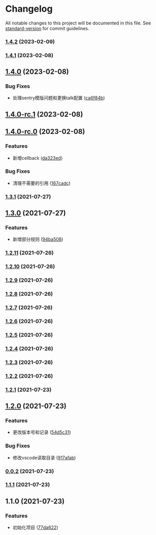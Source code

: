 # Changelog

All notable changes to this project will be documented in this file. See [standard-version](https://github.com/conventional-changelog/standard-version) for commit guidelines.

### [1.4.2](https://github.com/zhouzeyuuser/xiaoZ-cli/compare/v1.4.1...v1.4.2) (2023-02-09)

### [1.4.1](https://github.com/zhouzeyuuser/xiaoZ-cli/compare/v1.4.0...v1.4.1) (2023-02-08)

## [1.4.0](https://github.com/zhouzeyuuser/xiaoZ-cli/compare/v1.4.0-rc.1...v1.4.0) (2023-02-08)


### Bug Fixes

* 处理sentry模版问题和更换talk配置 ([ca6f84b](https://github.com/zhouzeyuuser/xiaoZ-cli/commit/ca6f84bdb7a6abfe7f9edfe39d4a31a3b9a6ab2e))

## [1.4.0-rc.1](https://github.com/zhouzeyuuser/xiaoZ-cli/compare/v1.4.0-rc.0...v1.4.0-rc.1) (2023-02-08)

## [1.4.0-rc.0](https://github.com/zhouzeyuuser/xiaoZ-cli/compare/v1.3.1...v1.4.0-rc.0) (2023-02-08)


### Features

* 新增cellback ([da323ed](https://github.com/zhouzeyuuser/xiaoZ-cli/commit/da323edd0c737889a469e256855286dd2099e55c))


### Bug Fixes

* 清理不需要的引用 ([167cadc](https://github.com/zhouzeyuuser/xiaoZ-cli/commit/167cadc106aea42db2962dc973c8a3097a0eda83))

### [1.3.1](https://github.com/zhouzeyuuser/xiaoZ-cli/compare/v1.3.0...v1.3.1) (2021-07-27)

## [1.3.0](https://github.com/zhouzeyuuser/xiaoZ-cli/compare/v1.2.11...v1.3.0) (2021-07-27)


### Features

* 新增部分规则 ([94ba508](https://github.com/zhouzeyuuser/xiaoZ-cli/commit/94ba508a35845707975a5deaf957cfa8b05de696))

### [1.2.11](https://github.com/zhouzeyuuser/xiaoZ-cli/compare/v1.2.10...v1.2.11) (2021-07-26)

### [1.2.10](https://github.com/zhouzeyuuser/xiaoZ-cli/compare/v1.2.9...v1.2.10) (2021-07-26)

### [1.2.9](https://github.com/zhouzeyuuser/xiaoZ-cli/compare/v1.2.8...v1.2.9) (2021-07-26)

### [1.2.8](https://github.com/zhouzeyuuser/xiaoZ-cli/compare/v1.2.7...v1.2.8) (2021-07-26)

### [1.2.7](https://github.com/zhouzeyuuser/xiaoZ-cli/compare/v1.2.6...v1.2.7) (2021-07-26)

### [1.2.6](https://github.com/zhouzeyuuser/xiaoZ-cli/compare/v1.2.5...v1.2.6) (2021-07-26)

### [1.2.5](https://github.com/zhouzeyuuser/xiaoZ-cli/compare/v1.2.4...v1.2.5) (2021-07-26)

### [1.2.4](https://github.com/zhouzeyuuser/xiaoZ-cli/compare/v1.2.3...v1.2.4) (2021-07-26)

### [1.2.3](https://github.com/zhouzeyuuser/xiaoZ-cli/compare/v1.2.2...v1.2.3) (2021-07-26)

### [1.2.2](https://github.com/zhouzeyuuser/xiaoZ-cli/compare/v1.2.1...v1.2.2) (2021-07-26)

### [1.2.1](https://github.com/zhouzeyuuser/xiaoZ-cli/compare/v1.2.0...v1.2.1) (2021-07-23)

## [1.2.0](https://github.com/zhouzeyuuser/xiaoZ-cli/compare/v0.0.2...v1.2.0) (2021-07-23)


### Features

* 更改版本号和记录 ([54d5c31](https://github.com/zhouzeyuuser/xiaoZ-cli/commit/54d5c31b3da894dc15926fb4b10f1ad6984384d3))


### Bug Fixes

* 修改vscode读取目录 ([917afab](https://github.com/zhouzeyuuser/xiaoZ-cli/commit/917afabc31637539058e5a18c513a9eb11ce24e6))

### [0.0.2](https://github.com/zhouzeyuuser/xiaoZ-cli/compare/v1.1.1...v0.0.2) (2021-07-23)

### [1.1.1](https://github.com/zhouzeyuuser/xiaoZ-cli/compare/v1.1.0...v1.1.1) (2021-07-23)

## 1.1.0 (2021-07-23)


### Features

* 初始化项目 ([77da622](https://github.com/zhouzeyuuser/xiaoZ-cli/commit/77da622a5772d03e02c0a81c543ab6237fc16011))
